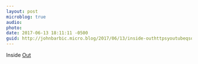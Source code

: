 ```yaml
---
layout: post
microblog: true
audio: 
photo: 
date: 2017-06-13 18:11:11 -0500
guid: http://johnbarbic.micro.blog/2017/06/13/inside-outhttpsyoutubeqsotqzhpg.html
---
```

Inside [Out](https://youtu.be/QSOt3Qzhp1g)
